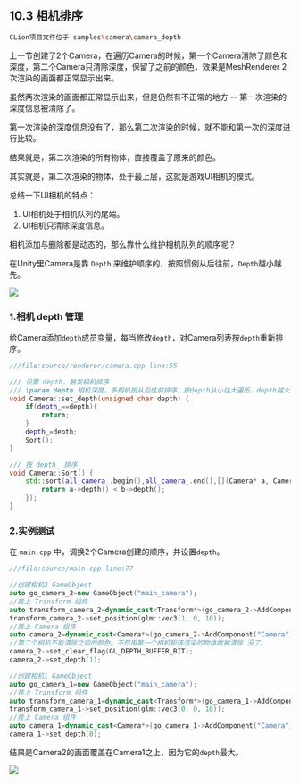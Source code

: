 ## 10.3 相机排序

```bash
CLion项目文件位于 samples\camera\camera_depth
```

上一节创建了2个Camera，在遍历Camera的时候，第一个Camera清除了颜色和深度，第二个Camera只清除深度，保留了之前的颜色，效果是MeshRenderer 2次渲染的画面都正常显示出来。

虽然两次渲染的画面都正常显示出来，但是仍然有不正常的地方 -- 第一次渲染的深度信息被清除了。

第一次渲染的深度信息没有了，那么第二次渲染的时候，就不能和第一次的深度进行比较。

结果就是，第二次渲染的所有物体，直接覆盖了原来的颜色。

其实就是，第二次渲染的物体，处于最上层，这就是游戏UI相机的模式。

总结一下UI相机的特点：
1. UI相机处于相机队列的尾端。
2. UI相机只清除深度信息。

相机添加与删除都是动态的，那么靠什么维护相机队列的顺序呢？

在Unity里Camera是靠 `Depth` 来维护顺序的，按照惯例从后往前，`Depth`越小越先。

![](../../imgs/camera/camera_depth/unity_camera_depth.jpg)

### 1.相机 depth 管理

给Camera添加`depth`成员变量，每当修改`depth`，对Camera列表按`depth`重新排序。

```c++
///file:source/renderer/camera.cpp line:55

/// 设置 depth，触发相机排序
/// \param depth 相机深度，多相机按从后往前排序，按depth从小往大遍历，depth越大的越上层。
void Camera::set_depth(unsigned char depth) {
    if(depth_==depth){
        return;
    }
    depth_=depth;
    Sort();
}

/// 按 depth_ 排序
void Camera::Sort() {
    std::sort(all_camera_.begin(),all_camera_.end(),[](Camera* a, Camera* b){
        return a->depth() < b->depth();
    });
}
```

### 2.实例测试

在 `main.cpp` 中，调换2个Camera创建的顺序，并设置`depth`。

```c++
///file:source/main.cpp line:77

//创建相机2 GameObject
auto go_camera_2=new GameObject("main_camera");
//挂上 Transform 组件
auto transform_camera_2=dynamic_cast<Transform*>(go_camera_2->AddComponent("Transform"));
transform_camera_2->set_position(glm::vec3(1, 0, 10));
//挂上 Camera 组件
auto camera_2=dynamic_cast<Camera*>(go_camera_2->AddComponent("Camera"));
//第二个相机不能清除之前的颜色。不然用第一个相机矩阵渲染的物体就被清除 没了。
camera_2->set_clear_flag(GL_DEPTH_BUFFER_BIT);
camera_2->set_depth(1);

//创建相机1 GameObject
auto go_camera_1=new GameObject("main_camera");
//挂上 Transform 组件
auto transform_camera_1=dynamic_cast<Transform*>(go_camera_1->AddComponent("Transform"));
transform_camera_1->set_position(glm::vec3(0, 0, 10));
//挂上 Camera 组件
auto camera_1=dynamic_cast<Camera*>(go_camera_1->AddComponent("Camera"));
camera_1->set_depth(0);
```

结果是Camera2的画面覆盖在Camera1之上，因为它的`depth`最大。

![](../../imgs/camera/camera_depth/camera_depth_affect_order.gif)

